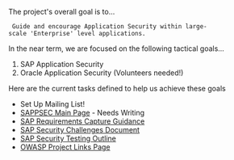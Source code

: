 The project's overall goal is to...

` Guide and encourage Application Security within large-scale 'Enterprise' level applications.`

In the near term, we are focused on the following tactical goals...

1.  SAP Application Security
2.  Oracle Application Security (Volunteers needed\!)

Here are the current tasks defined to help us achieve these goals

  - Set Up Mailing List\!
  - [SAPPSEC Main Page](SAPPSEC_Main_Page "wikilink") - Needs Writing
  - [SAP Requirements Capture
    Guidance](SAP_Requirements_Capture_Guidance "wikilink")
  - [SAP Security Challenges
    Document](SAP_Security_Challenges_Document "wikilink")
  - [SAP Security Testing
    Outline](SAP_Security_Testing_Outline "wikilink")
  - [OWASP Project Links Page](OWASP_Project_Links_Page "wikilink")